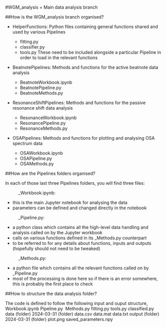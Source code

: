 #WGM_analysis = Main data analysis branch

##How is the WGM_analysis branch organised?

- HelperFunctions:
  Python files containing general functions shared and used by various Pipelines
    - fitting.py
    - classifier.py
    - tools.py
  These need to be included alongside a particular Pipeline in order to load in the relevant functions

- BeatnotePipelines:
  Methods and functions for the active beatnote data analysis
    - BeatnoteWorkbook.ipynb
    - BeatnotePipeline.py
    - BeatnoteMethods.py

- ResonanceShiftPipelines:
  Methods and functions for the passive resonance shift data analysis
    - ResonanceWorkbook.ipynb
    - ResonancePipeline.py
    - ResonanceMethods.py

- OSAPipelines:
  Methods and functions for plotting and analysing OSA spectrum data
    - OSAWorkbook.ipynb
    - OSAPipeline.py
    - OSAMethods.py
 
##How are the Pipelines folders organised?

In each of those last three Pipelines folders, you will find three files:

      _Workbook.ipynb: 
  - this is the main Jupyter notebook for analysing the data
  - parameters can be defined and changed directly in the notebook
    
      _Pipeline.py:
  - a python class which contains all the high-level data handling and analysis called on by the Jupyter workbook
  - calls on various functions defined in its _Methods.py counterpart
  - to be referred to for any details about functions, inputs and outputs (hopefully should not need to be tweaked)
    
      _Methods.py:
  - a python file which contains all the relevant functions called on by _Pipeline.py
  - most of the processing is done here so if there is an error somewhere, this is probably the first place to check

##How to structure the data analysis folder?

The code is defined to follow the following input and ouput structure,
    Workbook.ipynb
    Pipeline.py 
    Methods.py
    fitting.py
    tools.py
    classified.py
    data (folder)
        2024-03-31 (folder)
            data.csv
            data.mat
            data.txt
    output (folder)
        2024-03-31 (folder)
            plot.png
            saved_parameters.npy
